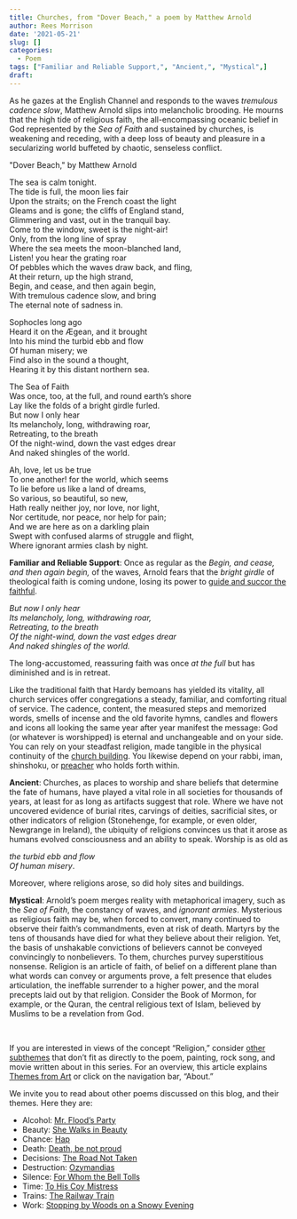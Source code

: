 ```yaml
---
title: Churches, from "Dover Beach," a poem by Matthew Arnold
author: Rees Morrison
date: '2021-05-21'
slug: []
categories:
  - Poem
tags: ["Familiar and Reliable Support,", "Ancient,", "Mystical",]
draft: 
---
```


As he gazes at the English Channel and responds to the waves *tremulous cadence slow*, Matthew Arnold slips into melancholic brooding.  He mourns that the high tide of religious faith, the all-encompassing oceanic belief in God represented by the *Sea of Faith* and sustained by churches, is weakening and receding, with a deep loss of beauty and pleasure in a secularizing world buffeted by chaotic, senseless conflict.

<!--more-->

"Dover Beach," by Matthew Arnold

The sea is calm tonight.  
The tide is full, the moon lies fair  
Upon the straits; on the French coast the light  
Gleams and is gone; the cliffs of England stand,  
Glimmering and vast, out in the tranquil bay.  
Come to the window, sweet is the night-air!  
Only, from the long line of spray  
Where the sea meets the moon-blanched land,  
Listen! you hear the grating roar  
Of pebbles which the waves draw back, and fling,  
At their return, up the high strand,  
Begin, and cease, and then again begin,  
With tremulous cadence slow, and bring  
The eternal note of sadness in.  

Sophocles long ago  
Heard it on the Ægean, and it brought  
Into his mind the turbid ebb and flow  
Of human misery; we  
Find also in the sound a thought,  
Hearing it by this distant northern sea.  

The Sea of Faith  
Was once, too, at the full, and round earth’s shore  
Lay like the folds of a bright girdle furled.  
But now I only hear  
Its melancholy, long, withdrawing roar,  
Retreating, to the breath  
Of the night-wind, down the vast edges drear  
And naked shingles of the world.       

Ah, love, let us be true  
To one another! for the world, which seems  
To lie before us like a land of dreams,  
So various, so beautiful, so new,  
Hath really neither joy, nor love, nor light,  
Nor certitude, nor peace, nor help for pain;  
And we are here as on a darkling plain  
Swept with confused alarms of struggle and flight,  
Where ignorant armies clash by night.  

**Familiar and Reliable Support**:   Once as regular as the *Begin, and cease, and then again begin,* of the waves, Arnold fears that the *bright girdle* of theological faith is coming undone, losing its power to [guide and succor the faithful](Waterfront).  

*But now I only hear*  
*Its melancholy, long, withdrawing roar,*  
*Retreating, to the breath*  
*Of the night-wind, down the vast edges drear*  
*And naked shingles of the world.*       

The long-accustomed, reassuring faith was once *at the full* but has diminished and is in retreat.

Like the traditional faith that Hardy bemoans has yielded its vitality, all church services offer congregations a steady, familiar, and comforting ritual of service.  The cadence, content, the measured steps and memorized words, smells of incense and the old favorite hymns, candles and flowers and icons all looking the same year after year manifest the message: God (or whatever is worshipped) is eternal and unchangeable and on your side.  You can rely on your steadfast religion, made tangible in the physical continuity of the [church building](Renoir).  You likewise depend on your rabbi, iman, shinshoku, or [preacher](California) who holds forth within.

**Ancient**:  Churches, as places to worship and share beliefs that determine the fate of humans, have played a vital role in all societies for thousands of years, at least for as long as artifacts suggest that role.  Where we have not uncovered evidence of burial rites, carvings of deities, sacrificial sites, or other indicators of religion (Stonehenge, for example, or even older, Newgrange in Ireland), the ubiquity of religions convinces us that it arose as humans evolved consciousness and an ability to speak.  Worship is as old as 

*the turbid ebb and flow*  
*Of human misery*.  

Moreover, where religions arose, so did holy sites and buildings.  

**Mystical**:   Arnold’s poem merges reality with metaphorical imagery, such as the *Sea of Faith*, the constancy of waves, and *ignorant armies*.  Mysterious as religious faith may be, when forced to convert, many continued to observe their faith’s commandments, even at risk of death.  Martyrs by the tens of thousands have died for what they believe about their religion.   Yet, the basis of unshakable convictions of believers cannot be conveyed convincingly to nonbelievers.  To them, churches purvey superstitious nonsense.  Religion is an article of faith, of belief on a different plane than what words can convey or arguments prove, a felt presence that eludes articulation, the ineffable surrender to a higher power, and the moral precepts laid out by that religion.  Consider the Book of Mormon, for example, or the Quran, the central religious text of Islam, believed by Muslims to be a revelation from God. 

&nbsp;

If you are interested in views of the concept “Religion,” consider [other subthemes](Add) that don’t fit as directly to the poem, painting, rock song, and movie written about in this series.  For an overview, this article explains [Themes from Art](http://bit.ly/3sRXopI) or click on the navigation bar, “About.”

We invite you to read about other poems discussed on this blog, and their themes.  Here they are: 

* Alcohol: [Mr. Flood’s Party](https://themesfromart.com/post/2021-01-24-alcohol-flood-frost/alcohol/)
* Beauty: [She Walks in Beauty](https://themesfromart.com/post/2021-04-21-beauty-she-walks-in-beauty-a-poem-by-lord-byron/beautybyron/)
* Chance: [Hap](https://themesfromart.com/post/2021-03-14-chancehap/chancehap/)
* Death: [Death, be not proud](https://themesfromart.com/post/2021-05-03-death-from-death-be-not-proud-a-poem-by-john-donne/deathdonne/)
* Decisions: [The Road Not Taken](https://themesfromart.com/post/2021-02-08-decisions-from-the-road-not-taken-a-poem-by-robert-frost/decisionsroadfrost/)
* Destruction: [Ozymandias](https://themesfromart.com/post/2021-02-18-destruction-ozymandias-a-poem-by-percy-bysshe-shelley/destructoz/)
* Silence: [For Whom the Bell Tolls](https://themesfromart.com/post/2021-04-08-silencedonne/silencedonne/)
* Time: [To His Coy Mistress](https://themesfromart.com/post/2021-03-08-time-to-his-coy-mistress-by-andrew-marvell/timecoy/)
* Trains: [The Railway Train](https://themesfromart.com/post/2021-05-10-trains-from-the-railway-train-a-poem-by-emily-dickineson/trainsdickinson/)   
* Work: [Stopping by Woods on a Snowy Evening](https://themesfromart.com/post/2021-02-26-worksnowy/worksnowy/)

